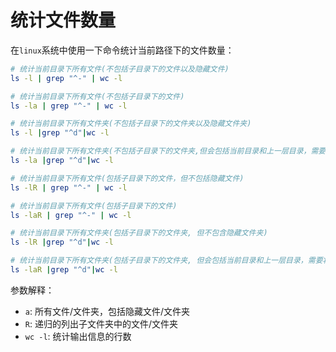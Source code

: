# 统计文件数量

在`linux`系统中使用一下命令统计当前路径下的文件数量：

```bash
# 统计当前目录下所有文件(不包括子目录下的文件以及隐藏文件)
ls -l | grep "^-" | wc -l

# 统计当前目录下所有文件(不包括子目录下的文件)
ls -la | grep "^-" | wc -l

# 统计当前目录下所有文件夹(不包括子目录下的文件夹以及隐藏文件夹)
ls -l |grep "^d"|wc -l

# 统计当前目录下所有文件夹(不包括子目录下的文件夹,但会包括当前目录和上一层目录，需要将结果减2)
ls -la |grep "^d"|wc -l

# 统计当前目录下所有文件(包括子目录下的文件，但不包括隐藏文件)
ls -lR | grep "^-" | wc -l

# 统计当前目录下所有文件(包括子目录下的文件)
ls -laR | grep "^-" | wc -l

# 统计当前目录下所有文件夹(包括子目录下的文件夹, 但不包含隐藏文件夹)
ls -lR |grep "^d"|wc -l

# 统计当前目录下所有文件夹(包括子目录下的文件夹, 但会包括当前目录和上一层目录，需要将结果减2)
ls -laR |grep "^d"|wc -l
```

参数解释：

- `a`: 所有文件/文件夹，包括隐藏文件/文件夹
- `R`: 递归的列出子文件夹中的文件/文件夹
- `wc -l`: 统计输出信息的行数
